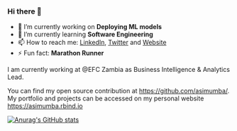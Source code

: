 ### Hi there 👋

- 🔭 I’m currently working on __Deploying ML models__
- 🌱 I’m currently learning __**Software Engineering**__
- 📫 How to reach me: [LinkedIn](https://www.linkedin.com/in/aaronsimumba/), [Twitter](https://twitter.com/asimumba_) and [Website](https://asimumba.rbind.io)
- ⚡ Fun fact: **Marathon Runner**

I am currently working at @EFC Zambia as Business Intelligence & Analytics Lead.

You can find my open source contribution at https://github.com/asimumba/. My portfolio and projects can be accessed on my personal website https://asimumba.rbind.io

[![Anurag's GitHub stats](https://github-readme-stats.vercel.app/api?username=asimumba&show_icons=true)](https://github.com/anuraghazra/github-readme-stats)
